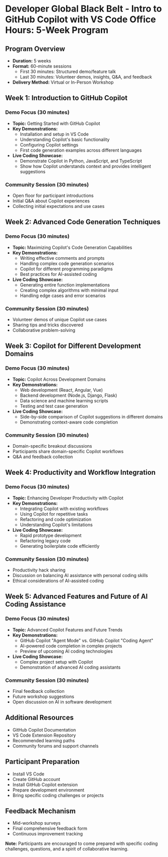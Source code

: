 # Developer Global Black Belt - Intro to GitHub Copilot with VS Code Office Hours: 5-Week Program

## Program Overview
- **Duration:** 5 weeks
- **Format:** 60-minute sessions
  - First 30 minutes: Structured demo/feature talk
  - Last 30 minutes: Volunteer demos, insights, Q&A, and feedback
- **Delivery Method:** Virtual or In-Person Workshop

## Week 1: Introduction to GitHub Copilot
### Demo Focus (30 minutes)
- **Topic:** Getting Started with GitHub Copilot
- **Key Demonstrations:**
  - Installation and setup in VS Code
  - Understanding Copilot's basic functionality
  - Configuring Copilot settings
  - First code generation examples across different languages
- **Live Coding Showcase:**
  - Demonstrate Copilot in Python, JavaScript, and TypeScript
  - Show how Copilot understands context and provides intelligent suggestions

### Community Session (30 minutes)
- Open floor for participant introductions
- Initial Q&A about Copilot experiences
- Collecting initial expectations and use cases

## Week 2: Advanced Code Generation Techniques
### Demo Focus (30 minutes)
- **Topic:** Maximizing Copilot's Code Generation Capabilities
- **Key Demonstrations:**
  - Writing effective comments and prompts
  - Handling complex code generation scenarios
  - Copilot for different programming paradigms
  - Best practices for AI-assisted coding
- **Live Coding Showcase:**
  - Generating entire function implementations
  - Creating complex algorithms with minimal input
  - Handling edge cases and error scenarios

### Community Session (30 minutes)
- Volunteer demos of unique Copilot use cases
- Sharing tips and tricks discovered
- Collaborative problem-solving

## Week 3: Copilot for Different Development Domains
### Demo Focus (30 minutes)
- **Topic:** Copilot Across Development Domains
- **Key Demonstrations:**
  - Web development (React, Angular, Vue)
  - Backend development (Node.js, Django, Flask)
  - Data science and machine learning scripts
  - Testing and test case generation
- **Live Coding Showcase:**
  - Side-by-side comparison of Copilot suggestions in different domains
  - Demonstrating context-aware code completion

### Community Session (30 minutes)
- Domain-specific breakout discussions
- Participants share domain-specific Copilot workflows
- Q&A and feedback collection

## Week 4: Productivity and Workflow Integration
### Demo Focus (30 minutes)
- **Topic:** Enhancing Developer Productivity with Copilot
- **Key Demonstrations:**
  - Integrating Copilot with existing workflows
  - Using Copilot for repetitive tasks
  - Refactoring and code optimization
  - Understanding Copilot's limitations
- **Live Coding Showcase:**
  - Rapid prototype development
  - Refactoring legacy code
  - Generating boilerplate code efficiently

### Community Session (30 minutes)
- Productivity hack sharing
- Discussion on balancing AI assistance with personal coding skills
- Ethical considerations of AI-assisted coding

## Week 5: Advanced Features and Future of AI Coding Assistance
### Demo Focus (30 minutes)
- **Topic:** Advanced Copilot Features and Future Trends
- **Key Demonstrations:**
  - GitHub Copilot "Agent Mode" vs. GitHub Copilot "Coding Agent"
  - AI-powered code completion in complex projects
  - Preview of upcoming AI coding technologies
- **Live Coding Showcase:**
  - Complex project setup with Copilot
  - Demonstration of advanced AI coding assistants

### Community Session (30 minutes)
- Final feedback collection
- Future workshop suggestions
- Open discussion on AI in software development

## Additional Resources
- GitHub Copilot Documentation
- VS Code Extension Repository
- Recommended learning paths
- Community forums and support channels

## Participant Preparation
- Install VS Code
- Create GitHub account
- Install GitHub Copilot extension
- Prepare development environment
- Bring specific coding challenges or projects

## Feedback Mechanism
- Mid-workshop surveys
- Final comprehensive feedback form
- Continuous improvement tracking

**Note:** Participants are encouraged to come prepared with specific coding challenges, questions, and a spirit of collaborative learning.